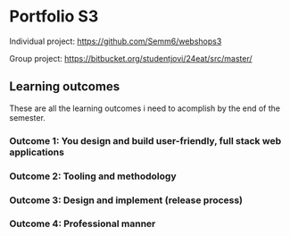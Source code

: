 # Portfolio S3

Individual project: https://github.com/Semm6/webshops3

Group project: https://bitbucket.org/studentjovi/24eat/src/master/

## Learning outcomes

These are all the learning outcomes i need to acomplish by the end of the semester.

### Outcome 1: You design and build user-friendly, full stack web applications

### Outcome 2: Tooling and methodology

### Outcome 3: Design and implement (release process)

### Outcome 4: Professional manner

